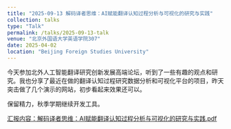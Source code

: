 ```yaml
---
title: "2025-09-13 解码译者思维：AI赋能翻译认知过程分析与可视化的研究与实践"
collection: talks
type: "Talk"
permalink: /talks/2025-09-13-talk
venue: "北京外国语大学英语学院307"
date: 2025-04-02
location: "Beijing Foreign Studies University"
---
```


今天参加北外人工智能翻译研究创新发展高端论坛，听到了一些有趣的观点和研究。我也分享了最近在做的翻译认知过程研究数据分析和可视化平台的项目，昨天突击做了几个演示的网站，初步看起来效果还可以。

保留精力，秋季学期继续开发工具。

[汇报内容：解码译者思维：AI赋能翻译认知过程分析与可视化的研究与实践.pdf](黄婕-解码译者思维：AI赋能翻译认知过程分析与可视化的研究与实践.pdf)
